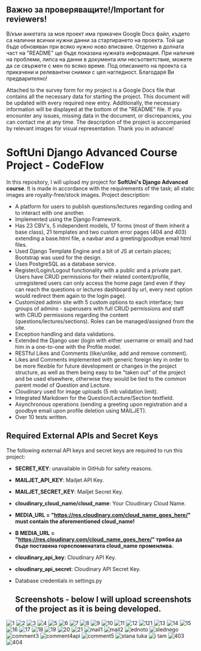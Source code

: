 ## Важно за проверяващите!/Important for reviewers!
В/към анкетата за моя проект има прикачен Google Docs файл, където са налични всички нужни данни за стартирането на проекта. Той ще бъде обновяван при всяко нужно ново вписване. Отделно в долната част на "README" ще бъде показана нужната информация. При наличие на проблеми, липса на данни в документа или несъответствие, можете да се свържете с мен по всяко време. Под описанието на проекта са прикачени и релевантни снимки с цел нагледност. Благодаря Ви предварително!

Attached to the survey form for my project is a Google Docs file that contains all the necessary data for starting the project. This document will be updated with every required new entry. Additionally, the necessary information will be displayed at the bottom of the "README" file. If you encounter any issues, missing data in the document, or discrepancies, you can contact me at any time. The description of the project is accompanied by relevant images for visual representation. Thank you in advance!

# SoftUni Django Advanced Course Project - CodeFlow

In this repository, I will upload my project for **SoftUni's Django Advanced course**. It is made in accordance with the requirements of the task; all static images are royalty-free/stock images.
Project description:
- A platform for users to publish questions/lectures regarding coding and to interact with one another.
- Implemented using the Django Framework.
- Has 23 CBV's, 5 independent models, 17 forms (most of them inherit a base class), 21 templates and two custom error pages (404 and 403) extending a base.html file, a navbar and a greeting/goodbye email html files.
- Used Django Template Engine and a bit of JS at certain places; Bootstrap was used for the design. 
- Uses PostgreSQL as a database service.
- Register/Login/Logout functionality with a public and a private part. Users have CRUD permissions for their related content/profile, unregistered users can only access the home page (and even if they can reach the questions or lectures dashboard by url, every next option would redirect them again to the login page).
- Customized admin site with 5 custom options to each interface; two groups of admins - superusers with full CRUD permissions and staff with CRUD permissions regarding the content (questions/lectures/sections). Roles can be managed/assigned from the site.
- Exception handling and data validations.
- Extended the Django user (login with either username or email) and had him in a one-to-one with the Profile model.
- RESTful Likes and Comments (like/unlike, add and remove comment).
- Likes and Comments implemented with generic foreign key in order to be more flexible for future development or changes in the project structure, as well as them being easy to be "taken out" of the project and be used elsewhere, otherwise they would be tied to the common parent model of Question and Lecture.
- Cloudinary used for image uploads (5 mb validation limit).
- Integrated Markdown for the Question/Lecture/Section textfield.
- Asynchronous operations (sending a greeting upon registration and a goodbye email upon profile deletion using MAILJET).
- Over 10 tests written.
  
## Required External APIs and Secret Keys

The following external API keys and secret keys are required to run this project:
- **SECRET_KEY**: unavailable in GitHub for safety reasons.
- **MAILJET_API_KEY**: Mailjet API Key. 
- **MAILJET_SECRET_KEY**: Mailjet Secret Key.  
- **cloudinary_cloud_name/cloud_name**: Your Cloudinary Cloud Name.
- **MEDIA_URL = "https://res.cloudinary.com/cloud_name_goes_here/" must contain the aforementioned cloud_name!** 
- **В MEDIA_URL = "https://res.cloudinary.com/cloud_name_goes_here/" трябва да бъде поставена гореспоменатата cloud_name променлива.**
- **cloudinary_api_key**: Cloudinary API Key.  
- **cloudinary_api_secret**: Cloudinary API Secret Key.
- Database credentials in settings.py

  ## Screenshots - below I will upload screenshots of the project as it is being developed.
![1](https://github.com/user-attachments/assets/5e9cc9b6-1bef-4255-a41d-c7b7b66320e9)
![2](https://github.com/user-attachments/assets/aa7dcfb3-d12d-4fa8-90c2-901c7e09c0df)
![3](https://github.com/user-attachments/assets/459a3315-af43-4cae-b245-c0e2f738c39b)
![4](https://github.com/user-attachments/assets/e754b648-8257-482b-8170-732659bd2500)
![5](https://github.com/user-attachments/assets/11800ef3-11a0-4f90-b65d-716520121258)
![6](https://github.com/user-attachments/assets/4fe95ff0-33a9-48c2-88fa-5d8b909efb14)
![7](https://github.com/user-attachments/assets/9bc489a5-177e-4741-bcc1-a6590999ce45)
![8](https://github.com/user-attachments/assets/d5541d84-3be7-4f14-ab6d-e3f4c9b3d4b3)
![9](https://github.com/user-attachments/assets/608bf12e-b86b-43cf-ae20-64cd21109ebc)
![10](https://github.com/user-attachments/assets/ee9b78a2-e71d-4c2e-a839-355e6887b0f0)
![11](https://github.com/user-attachments/assets/8b674dbc-7123-4172-9d2a-17395497a75c)
![12](https://github.com/user-attachments/assets/92b50e1c-aff7-4f19-97ce-607ff7112922)
![121](https://github.com/user-attachments/assets/f4c21c6d-f8e4-4485-8966-093c94b74306)
![13](https://github.com/user-attachments/assets/5c779175-4cae-4e30-8cf0-a09cb77405f7)
![14](https://github.com/user-attachments/assets/3e3865c4-d564-473c-8b93-aa5c9518bf2a)
![15](https://github.com/user-attachments/assets/4de27b0e-f205-47e5-9763-7c031ccc339a)
![16](https://github.com/user-attachments/assets/5ce30a38-18cc-43d8-b605-4cab61861c19)
![17](https://github.com/user-attachments/assets/a085694c-8d53-47b9-9b8e-c2e1ed08b6c9)
![18](https://github.com/user-attachments/assets/8730eb32-1d52-4305-a1de-1f4007a98b5d)
![19](https://github.com/user-attachments/assets/50ce5b4f-f001-446f-a50e-b3efd3b3d120)
![20](https://github.com/user-attachments/assets/df6594ee-5f6f-4f9b-bba3-445116409c3a)
![21](https://github.com/user-attachments/assets/573923ba-a954-4026-bb0c-2e8d90cc3387)
![mail1](https://github.com/user-attachments/assets/d1775773-175c-4713-9edb-3d6a3553531c)
![mail2](https://github.com/user-attachments/assets/0380390c-e746-4c41-b51e-58d6ed888268)
![ednoto](https://github.com/user-attachments/assets/423b316d-ab26-46e2-b10b-32eb23313823)
![slednego](https://github.com/user-attachments/assets/9446ae69-30e6-4990-a9d9-ccce7ff61a8f)
![comment3](https://github.com/user-attachments/assets/b66e320c-e8b4-4f46-8643-4cc3b3f8e879)
![comment4api](https://github.com/user-attachments/assets/0c4aa90b-71fa-4609-a9c7-e65d691f7d6d)
![comment5](https://github.com/user-attachments/assets/6e1a37bc-5b39-47d0-a9d9-aec318ed5e3b)
![stana tuka](https://github.com/user-attachments/assets/c1a5b949-76fe-405c-be56-a3e855f1b0f4)
![i tam](https://github.com/user-attachments/assets/7f7921ce-0153-4b56-a0e8-0bd1a1c16b86)
![403](https://github.com/user-attachments/assets/5802059f-7939-46e8-9eda-d9ae2248a09d)
![404](https://github.com/user-attachments/assets/10e2659c-9f71-4dd2-8298-e62d7477c58d)






















